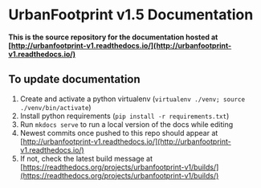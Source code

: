 # UrbanFootprint v1.5 Documentation

**This is the source repository for the documentation hosted at [http://urbanfootprint-v1.readthedocs.io/](http://urbanfootprint-v1.readthedocs.io/)**

## To update documentation

1. Create and activate a python virtualenv (`virtualenv ./venv; source ./venv/bin/activate`)
2. Install python requirements (`pip install -r requirements.txt`)
3. Run `mkdocs serve` to run a local version of the docs while editing
4. Newest commits once pushed to this repo should appear at [http://urbanfootprint-v1.readthedocs.io/](http://urbanfootprint-v1.readthedocs.io/)
5. If not, check the latest build message at [https://readthedocs.org/projects/urbanfootprint-v1/builds/](https://readthedocs.org/projects/urbanfootprint-v1/builds/)
